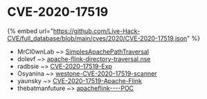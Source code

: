 # CVE-2020-17519
{% embed url="https://github.com/Live-Hack-CVE/full_database/blob/main/cves/2020/CVE-2020-17519.json" %}

* MrCl0wnLab ~> [SimplesApachePathTraversal](https://www.alice-snow.ru/2020/database/cve-2020-17519/simplesapachepathtraversal-mrcl0wnlab)
* dolevf ~> [apache-flink-directory-traversal.nse](https://www.alice-snow.ru/2020/database/cve-2020-17519/apache-flink-directory-traversal.nse-dolevf)
* radbsie ~> [CVE-2020-17519-Exp](https://www.alice-snow.ru/2020/database/cve-2020-17519/cve-2020-17519-exp-radbsie)
* Osyanina ~> [westone-CVE-2020-17519-scanner](https://www.alice-snow.ru/2020/database/cve-2020-17519/westone-cve-2020-17519-scanner-osyanina)
* yaunsky ~> [CVE-2020-17519-Apache-Flink](https://www.alice-snow.ru/2020/database/cve-2020-17519/cve-2020-17519-apache-flink-yaunsky)
* thebatmanfuture ~> [apacheflink----POC](https://www.alice-snow.ru/2020/database/cve-2020-17519/apacheflink----poc-thebatmanfuture)